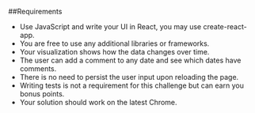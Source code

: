 ##Requirements

- Use JavaScript and write your UI in React, you may use create-react-app. 
- You are free to use any additional libraries or frameworks.
- Your visualization shows how the data changes over time.
- The user can add a comment to any date and see which dates have comments.
- There is no need to persist the user input upon reloading the page.
- Writing tests is not a requirement for this challenge but can earn you bonus points.
- Your solution should work on the latest Chrome.
